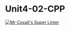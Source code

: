 # Unit4-02-CPP
[![Mr Coxall's Super Linter](https://github.com/ICS3U-C-Programming-JackT/Unit4-02-CPP/workflows/Mr%20Coxall's%20Super%20Linter/badge.svg)](https://github.com/ICS3U-C-Programming-JackT/Unit4-02-CPP/actions/)
